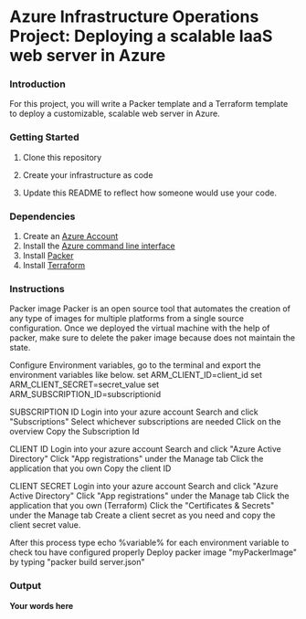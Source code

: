 # Azure Infrastructure Operations Project: Deploying a scalable IaaS web server in Azure

### Introduction
For this project, you will write a Packer template and a Terraform template to deploy a customizable, scalable web server in Azure.

### Getting Started
1. Clone this repository

2. Create your infrastructure as code

3. Update this README to reflect how someone would use your code.

### Dependencies
1. Create an [Azure Account](https://portal.azure.com) 
2. Install the [Azure command line interface](https://docs.microsoft.com/en-us/cli/azure/install-azure-cli?view=azure-cli-latest)
3. Install [Packer](https://www.packer.io/downloads)
4. Install [Terraform](https://www.terraform.io/downloads.html)

### Instructions
Packer image
Packer is an open source tool that automates the creation of any type of images for multiple platforms from a single source configuration. Once we deployed the virtual machine with the help of packer, make sure to delete the paker image because does not maintain the state.

Configure Environment variables, go to the terminal and export the environment variables like below.
set ARM_CLIENT_ID=client_id
set ARM_CLIENT_SECRET=secret_value
set ARM_SUBSCRIPTION_ID=subscriptionid

SUBSCRIPTION ID
Login into your azure account
Search and click "Subscriptions"
Select whichever subscriptions are needed
Click on the overview
Copy the Subscription Id

CLIENT ID
Login into your azure account
Search and click "Azure Active Directory"
Click "App registrations" under the Manage tab
Click the application that you own
Copy the client ID

CLIENT SECRET
Login into your azure account
Search and click "Azure Active Directory"
Click "App registrations" under the Manage tab
Click the application that you own (Terraform)
Click the "Certificates & Secrets" under the Manage tab
Create a client secret as you need and copy the client secret value. 

After this process type echo %variable% for each environment variable to check tou have configured properly
Deploy packer image "myPackerImage" by typing "packer build server.json"



### Output
**Your words here**

